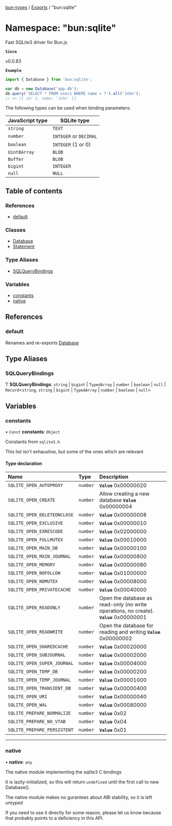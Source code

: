[bun-types](https://github.com/oven-sh/bun-types/blob/master/api-docs/README.md) / [Exports](https://github.com/oven-sh/bun-types/blob/master/api-docs/modules.md) / "bun:sqlite"

# Namespace: "bun:sqlite"

Fast SQLite3 driver for Bun.js

**`Since`**

v0.0.83

**`Example`**

```ts
import { Database } from 'bun:sqlite';

var db = new Database('app.db');
db.query('SELECT * FROM users WHERE name = ?').all('John');
// => [{ id: 1, name: 'John' }]
```

The following types can be used when binding parameters:

| JavaScript type | SQLite type |
| -------------- | ----------- |
| `string` | `TEXT` |
| `number` | `INTEGER` or `DECIMAL` |
| `boolean` | `INTEGER` (1 or 0) |
| `Uint8Array` | `BLOB` |
| `Buffer` | `BLOB` |
| `bigint` | `INTEGER` |
| `null` | `NULL` |

## Table of contents

### References

- [default](https://github.com/oven-sh/bun-types/blob/master/api-docs/modules/bun_sqlite_.md#default)

### Classes

- [Database](https://github.com/oven-sh/bun-types/blob/master/api-docs/classes/bun_sqlite_.Database.md)
- [Statement](https://github.com/oven-sh/bun-types/blob/master/api-docs/classes/bun_sqlite_.Statement.md)

### Type Aliases

- [SQLQueryBindings](https://github.com/oven-sh/bun-types/blob/master/api-docs/modules/bun_sqlite_.md#sqlquerybindings)

### Variables

- [constants](https://github.com/oven-sh/bun-types/blob/master/api-docs/modules/bun_sqlite_.md#constants)
- [native](https://github.com/oven-sh/bun-types/blob/master/api-docs/modules/bun_sqlite_.md#native)

## References

### default

Renames and re-exports [Database](https://github.com/oven-sh/bun-types/blob/master/api-docs/classes/bun_sqlite_.Database.md)

## Type Aliases

### SQLQueryBindings

Ƭ **SQLQueryBindings**: `string` \| `bigint` \| `TypedArray` \| `number` \| `boolean` \| ``null`` \| `Record`<`string`, `string` \| `bigint` \| `TypedArray` \| `number` \| `boolean` \| ``null``\>

## Variables

### constants

• `Const` **constants**: `Object`

Constants from `sqlite3.h`

This list isn't exhaustive, but some of the ones which are relevant

#### Type declaration

| Name | Type | Description |
| :------ | :------ | :------ |
| `SQLITE_OPEN_AUTOPROXY` | `number` | **`Value`**  0x00000020 |
| `SQLITE_OPEN_CREATE` | `number` | Allow creating a new database  **`Value`**  0x00000004 |
| `SQLITE_OPEN_DELETEONCLOSE` | `number` | **`Value`**  0x00000008 |
| `SQLITE_OPEN_EXCLUSIVE` | `number` | **`Value`**  0x00000010 |
| `SQLITE_OPEN_EXRESCODE` | `number` | **`Value`**  0x02000000 |
| `SQLITE_OPEN_FULLMUTEX` | `number` | **`Value`**  0x00010000 |
| `SQLITE_OPEN_MAIN_DB` | `number` | **`Value`**  0x00000100 |
| `SQLITE_OPEN_MAIN_JOURNAL` | `number` | **`Value`**  0x00000800 |
| `SQLITE_OPEN_MEMORY` | `number` | **`Value`**  0x00000080 |
| `SQLITE_OPEN_NOFOLLOW` | `number` | **`Value`**  0x01000000 |
| `SQLITE_OPEN_NOMUTEX` | `number` | **`Value`**  0x00008000 |
| `SQLITE_OPEN_PRIVATECACHE` | `number` | **`Value`**  0x00040000 |
| `SQLITE_OPEN_READONLY` | `number` | Open the database as read-only (no write operations, no create).  **`Value`**  0x00000001 |
| `SQLITE_OPEN_READWRITE` | `number` | Open the database for reading and writing  **`Value`**  0x00000002 |
| `SQLITE_OPEN_SHAREDCACHE` | `number` | **`Value`**  0x00020000 |
| `SQLITE_OPEN_SUBJOURNAL` | `number` | **`Value`**  0x00002000 |
| `SQLITE_OPEN_SUPER_JOURNAL` | `number` | **`Value`**  0x00004000 |
| `SQLITE_OPEN_TEMP_DB` | `number` | **`Value`**  0x00000200 |
| `SQLITE_OPEN_TEMP_JOURNAL` | `number` | **`Value`**  0x00001000 |
| `SQLITE_OPEN_TRANSIENT_DB` | `number` | **`Value`**  0x00000400 |
| `SQLITE_OPEN_URI` | `number` | **`Value`**  0x00000040 |
| `SQLITE_OPEN_WAL` | `number` | **`Value`**  0x00080000 |
| `SQLITE_PREPARE_NORMALIZE` | `number` | **`Value`**  0x02 |
| `SQLITE_PREPARE_NO_VTAB` | `number` | **`Value`**  0x04 |
| `SQLITE_PREPARE_PERSISTENT` | `number` | **`Value`**  0x01 |

___

### native

• **native**: `any`

The native module implementing the sqlite3 C bindings

It is lazily-initialized, so this will return `undefined` until the first
call to new Database().

The native module makes no gurantees about ABI stability, so it is left
untyped

If you need to use it directly for some reason, please let us know because
that probably points to a deficiency in this API.
